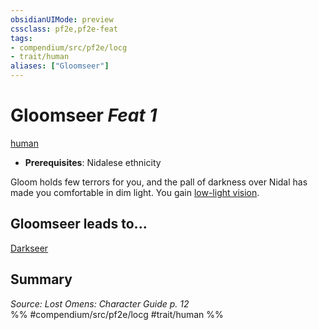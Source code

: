 ```yaml
---
obsidianUIMode: preview
cssclass: pf2e,pf2e-feat
tags:
- compendium/src/pf2e/locg
- trait/human
aliases: ["Gloomseer"]
---
```

# Gloomseer  *Feat 1*  
[human](../../rules/traits/human.md)  

- **Prerequisites**: Nidalese ethnicity

Gloom holds few terrors for you, and the pall of darkness over Nidal has made you comfortable in dim light. You gain [low-light vision](../../rules/abilities/low-light-vision.md).

## Gloomseer leads to...

[Darkseer](darkseer-locg.md)

## Summary

*Source: Lost Omens: Character Guide p. 12*  
%% #compendium/src/pf2e/locg #trait/human %%